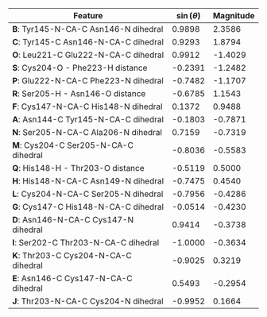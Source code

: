 | Feature | $\sin \left( \theta \right)$ | Magnitude |
|---------|------------|-----------|
| **B**: Tyr145-N-CA-C Asn146-N dihedral | 0.9898 | 2.3586 |
| **C**: Tyr145-C Asn146-N-CA-C dihedral | 0.9293 | 1.8794 |
| **O**: Leu221-C Glu222-N-CA-C dihedral | 0.9912 | -1.4029 |
| **S**: Cys204-O - Phe223-H distance | -0.2391 | -1.2482 |
| **P**: Glu222-N-CA-C Phe223-N dihedral | -0.7482 | -1.1707 |
| **R**: Ser205-H - Asn146-O distance | -0.6785 | 1.1543 |
| **F**: Cys147-N-CA-C His148-N dihedral | 0.1372 | 0.9488 |
| **A**: Asn144-C Tyr145-N-CA-C dihedral | -0.1803 | -0.7871 |
| **N**: Ser205-N-CA-C Ala206-N dihedral | 0.7159 | -0.7319 |
| **M**: Cys204-C Ser205-N-CA-C dihedral | -0.8036 | -0.5583 |
| **Q**: His148-H - Thr203-O distance | -0.5119 | 0.5000 |
| **H**: His148-N-CA-C Asn149-N dihedral | -0.7475 | 0.4540 |
| **L**: Cys204-N-CA-C Ser205-N dihedral | -0.7956 | -0.4286 |
| **G**: Cys147-C His148-N-CA-C dihedral | -0.0514 | -0.4230 |
| **D**: Asn146-N-CA-C Cys147-N dihedral | 0.9414 | -0.3738 |
| **I**: Ser202-C Thr203-N-CA-C dihedral | -1.0000 | -0.3634 |
| **K**: Thr203-C Cys204-N-CA-C dihedral | -0.9025 | 0.3219 |
| **E**: Asn146-C Cys147-N-CA-C dihedral | 0.5493 | -0.2954 |
| **J**: Thr203-N-CA-C Cys204-N dihedral | -0.9952 | 0.1664 |
